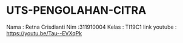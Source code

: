 # UTS-PENGOLAHAN-CITRA
Nama : Retna Crisdianti
Nim :311910004
Kelas : TI19C1
link youtube : https://youtu.be/Tau--EVXqPk
